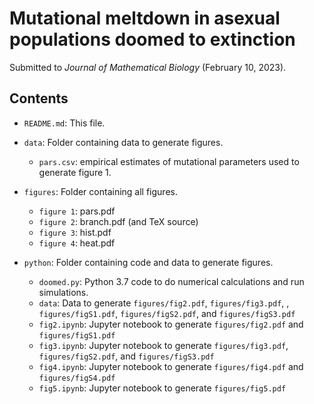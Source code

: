# Mutational meltdown in asexual populations doomed to extinction 

Submitted to *Journal of Mathematical Biology* (February 10, 2023).

## Contents

* `README.md`: This file.
* `data`: Folder containing data to generate figures.
    * `pars.csv`: empirical estimates of mutational parameters used to generate
      figure 1.
* `figures`: Folder containing all figures.
    * `figure 1`: pars.pdf
    * `figure 2`: branch.pdf (and TeX source)
    * `figure 3`: hist.pdf
    * `figure 4`: heat.pdf

* `python`: Folder containing code and data to generate figures.
    * `doomed.py`: Python 3.7 code to do numerical calculations and run simulations.
    * `data`: Data to generate `figures/fig2.pdf`, `figures/fig3.pdf`, , `figures/figS1.pdf`, `figures/figS2.pdf`, and `figures/figS3.pdf`
    * `fig2.ipynb`: Jupyter notebook to generate `figures/fig2.pdf` and `figures/figS1.pdf`
    * `fig3.ipynb`: Jupyter notebook to generate `figures/fig3.pdf`, `figures/figS2.pdf`, and `figures/figS3.pdf`
    * `fig4.ipynb`: Jupyter notebook to generate `figures/fig4.pdf` and `figures/figS4.pdf`
    * `fig5.ipynb`: Jupyter notebook to generate `figures/fig5.pdf`


